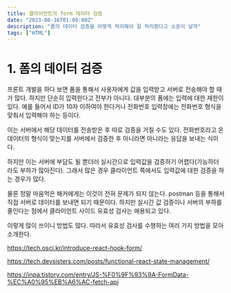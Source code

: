 ```yaml
---
title: 클라이언트의 form 데이터 검증
date: "2023-08-16T01:00:00Z"
description: "폼의 데이터 검증을 어떻게 처리해야 잘 처리했다고 소문이 날까"
tags: ["HTML"]
---
```


# 1. 폼의 데이터 검증

프론트 개발을 하다 보면 폼을 통해서 사용자에게 값을 입력받고 서버로 전송해야 할 때가 많다. 하지만 단순히 입력한다고 전부가 아니다. 대부분의 폼에는 입력에 대한 제한이 있다. 예를 들어서 ID가 10자 이하여야 한다거나 전화번호 입력창에는 전화번호 형식을 맞춰서 입력해야 하는 등이다.

이는 서버에서 해당 데이터를 전송받은 후 따로 검증을 거칠 수도 있다. 전화번호라고 온 데이터의 형식이 맞는지를 서버에서 검증한 후 아니라면 아니라는 응답을 보내는 식이다.

하지만 이는 서버에 부담도 될 뿐더러 실시간으로 입력값을 검증하기 어렵다(가능하더라도 부하가 많아진다). 그래서 많은 경우 클라이언트 쪽에서도 입력값에 대한 검증을 하는 경우가 많다.

물론 정말 마음먹은 해커에게는 이것이 전혀 문제가 되지 않는다. postman 등을 통해서 직접 서버로 데이터를 보내면 되기 때문이다. 하지만 실시간 값 검증이나 서버의 부하를 줄인다는 점에서 클라이언트 사이드 유효성 검사는 애용되고 있다.

이렇게 많이 쓰이니 방법도 많다. 따라서 유효성 검사를 수행하는 여러 가지 방법을 모아 소개한다.


https://tech.osci.kr/introduce-react-hook-form/

https://tech.devsisters.com/posts/functional-react-state-management/

https://inpa.tistory.com/entry/JS-%F0%9F%93%9A-FormData-%EC%A0%95%EB%A6%AC-fetch-api